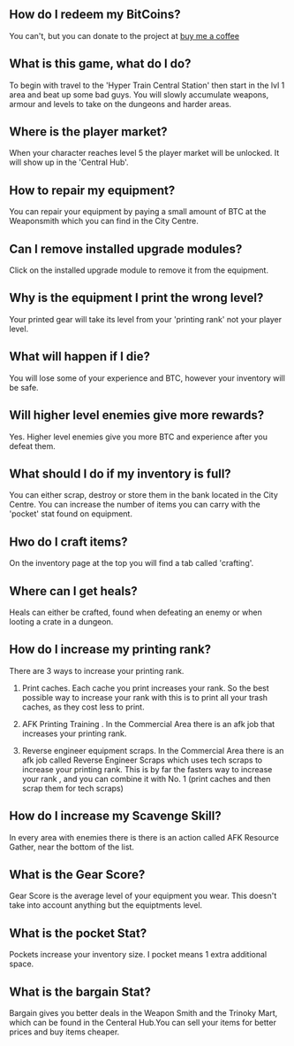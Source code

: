 ## How do I redeem my BitCoins?
You can't, but you can donate to the project at [buy me a coffee](https://www.buymeacoffee.com/cybercodeonline)

## What is this game, what do I do?
To begin with travel to the 'Hyper Train Central Station' then start in the lvl 1 area and beat up some bad guys. You will slowly accumulate weapons, armour and levels to take on the dungeons and harder areas.

## Where is the player market?
When your character reaches level 5 the player market will be unlocked. It will show up in the 'Central Hub'. 

## How to repair my equipment?
You can repair your equipment by paying a small amount of BTC at the Weaponsmith which you can find in the City Centre.

## Can I remove installed upgrade modules?
Click on the installed upgrade module to remove it from the equipment.

## Why is the equipment I print the wrong level?
Your printed gear will take its level from your 'printing rank' not your player level.

## What will happen if I die?
You will lose some of your experience and BTC, however your inventory will be safe.

## Will higher level enemies give more rewards?
Yes. Higher level enemies give you more BTC and experience after you defeat them.

## What should I do if my inventory is full?
You can either scrap, destroy or store them in the bank located in the City Centre. You can increase the number of items you can carry with the 'pocket' stat found on equipment.

## Hwo do I craft items?
On the inventory page at the top you will find a tab called 'crafting'.

## Where can I get heals?
Heals can either be crafted, found when defeating an enemy or when looting a crate in a dungeon.

## How do I increase my printing rank?
There are 3 ways to increase your printing rank.  

1. Print caches. Each cache you print increases your rank. So the best possible way to increase your rank with this is to print all your trash caches, as they cost less to print.  

2. AFK Printing Training . In the Commercial Area there is an afk job that increases your printing rank.  

3. Reverse engineer equipment scraps. In the Commercial Area there is an afk job called Reverse Engineer Scraps which uses tech scraps to increase your printing rank. This is by far the fasters way to increase your rank , and you can combine it with No. 1 (print caches and then scrap them for tech scraps)

## How do I increase my Scavenge Skill?
In every area with enemies there is there is an action called AFK Resource Gather, near the bottom of the list.

## What is the Gear Score?
Gear Score is the average level of your equipment you wear. This doesn't take into account anything but the equiptments level.

## What is the pocket Stat?
Pockets increase your inventory size. I pocket means 1 extra additional space.

## What is the bargain Stat?
Bargain gives you better deals in the Weapon Smith and the Trinoky Mart, which can be found in the Centeral Hub.You can sell your items for better prices and buy items cheaper.
